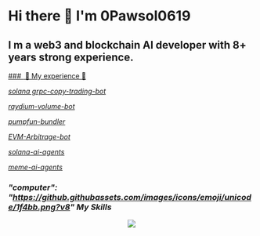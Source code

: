 # Hi there 👋 I'm 0Pawsol0619

## I m a web3 and blockchain AI developer with 8+ years strong experience.
<a href="https://github.githubassets.com">
### <img href="https://github.githubassets.com/images/icons/emoji/unicode/1f463.png?v8"> 🚀 My experience 🚀<img href="https://github.githubassets.com/images/icons/emoji/unicode/1f463.png?v8">

<i href="https://github.githubassets.com/images/icons/emoji/unicode/1f4a0.png?v8"> solana grpc-copy-trading-bot

<i href="https://github.githubassets.com/images/icons/emoji/unicode/1f4a0.png?v8"> raydium-volume-bot

<i href="https://github.githubassets.com/images/icons/emoji/unicode/1f4a0.png?v8"> pumpfun-bundler

<i href="https://github.githubassets.com/images/icons/emoji/unicode/1f4a0.png?v8"> EVM-Arbitrage-bot

<i href="https://github.githubassets.com/images/icons/emoji/unicode/1f4a0.png?v8"> solana-ai-agents

<i href="https://github.githubassets.com/images/icons/emoji/unicode/1f4a0.png?v8"> meme-ai-agents
</a>
### "computer": "https://github.githubassets.com/images/icons/emoji/unicode/1f4bb.png?v8" My Skills <i href="https://github.githubassets.com/images/icons/emoji/unicode/1f4bb.png?v8">

<p align="center">
  <a href="https://skillicons.dev">
    <img src="https://skillicons.dev/icons?i=bootstrap,c,cpp,css,bots,express,figma,gcp,git,github,githubactions,gitlab,html,ai,java,js,jquery,laravel,mongodb,mysql,nextjs,nodejs,npm,php,phpstorm,postman,powershell,rails,react,ruby,rust,sass,styledcomponents,sublime,solidity,tailwind,ts,ubuntu,visualstudio,vite,vscode,vue,wordpress,yarn" />
  </a>
</p>



<!--
**0Pawsol0619/0Pawsol0619** is a ✨ _special_ ✨ repository because its `README.md` (this file) appears on your GitHub profile.

Here are some ideas to get you started:

- 🔭 I’m currently working on ...
- 🌱 I’m currently learning ...
- 👯 I’m looking to collaborate on ...
- 🤔 I’m looking for help with ...
- 💬 Ask me about ...
- 📫 How to reach me: ...
- 😄 Pronouns: ...
- ⚡ Fun fact: ...
-->
